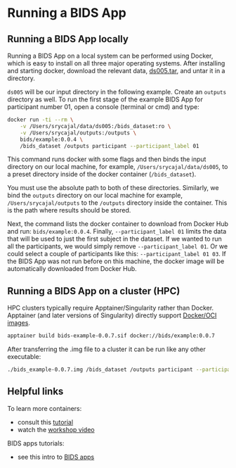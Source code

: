 # Running a BIDS App

## Running a BIDS App locally

Running a BIDS App on a local system can be performed using Docker,
which is easy to install on all three major operating systems.
After installing and starting docker, download the relevant data,
[ds005.tar](https://drive.google.com/drive/folders/0B2JWN60ZLkgkMGlUY3B4MXZIZW8),
and untar it in a directory.

`ds005` will be our input directory in the following example.
Create an `outputs` directory as well.
To run the first stage of the example BIDS App for participant number 01,
open a console (terminal or cmd) and type:

```bash
docker run -ti --rm \
    -v /Users/srycajal/data/ds005:/bids_dataset:ro \
    -v /Users/srycajal/outputs:/outputs \
    bids/example:0.0.4 \
    /bids_dataset /outputs participant --participant_label 01
```

This command runs docker with some flags and then binds the input directory on our local machine,
for example, `/Users/srycajal/data/ds005`,
to a preset directory inside of the docker container (`/bids_dataset`).

You must use the absolute path to both of these directories.
Similarly, we bind the `outputs` directory on our local machine
for example, `/Users/srycajal/outputs` to the `/outputs` directory inside the container.
This is the path where results should be stored.

Next, the command lists the docker container to download from Docker Hub and run: `bids/example:0.0.4`.
Finally, `--participant_label 01` limits the data that will be used
to just the first subject in the dataset.
If we wanted to run all the participants,
we would simply remove `--participant_label 01`.
Or we could select a couple of participants like this: `--participant_label 01 03`.
If the BIDS App was not run before on this machine,
the docker image will be automatically downloaded from Docker Hub.

## Running a BIDS App on a cluster (HPC)

HPC clusters typically require Apptainer/Singularity rather than Docker.
Apptainer (and later versions of Singularity) directly support [Docker/OCI images](https://apptainer.org/docs/user/latest/docker_and_oci.html).

```bash
apptainer build bids-example-0.0.7.sif docker://bids/example:0.0.7
```

After transferring the .img file to a cluster it can be run like any other executable:

```bash
./bids_example-0.0.7.img /bids_dataset /outputs participant --participant_label 01
```

## Helpful links

To learn more containers:

-   consult this [tutorial](https://neurohackweek.github.io/docker-for-scientists/)
-   watch the [workshop video](https://www.youtube.com/watch?v=wAATYzn8O54)

BIDS apps tutorials:

-   see this intro to [BIDS apps](https://github.com/fliem/bids_apps_intro)
